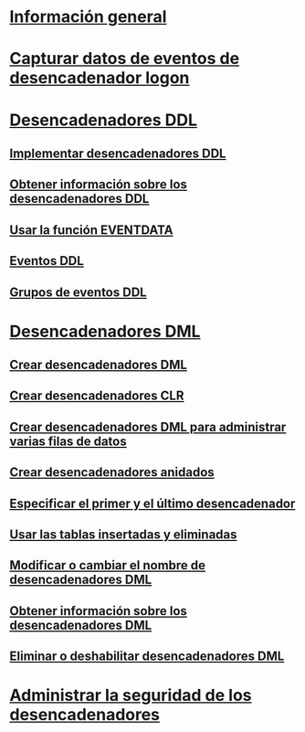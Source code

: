 # [Información general](logon-triggers.md)  
# [Capturar datos de eventos de desencadenador logon](capture-logon-trigger-event-data.md)  
# [Desencadenadores DDL](ddl-triggers.md)  
## [Implementar desencadenadores DDL](implement-ddl-triggers.md)  
## [Obtener información sobre los desencadenadores DDL](get-information-about-ddl-triggers.md)  
## [Usar la función EVENTDATA](use-the-eventdata-function.md)  
## [Eventos DDL](ddl-events.md)  
## [Grupos de eventos DDL](ddl-event-groups.md)  
# [Desencadenadores DML](dml-triggers.md)  
## [Crear desencadenadores DML](create-dml-triggers.md)  
## [Crear desencadenadores CLR](create-clr-triggers.md)  
## [Crear desencadenadores DML para administrar varias filas de datos](create-dml-triggers-to-handle-multiple-rows-of-data.md)  
## [Crear desencadenadores anidados](create-nested-triggers.md)  
## [Especificar el primer y el último desencadenador](specify-first-and-last-triggers.md)  
## [Usar las tablas insertadas y eliminadas](use-the-inserted-and-deleted-tables.md)  
## [Modificar o cambiar el nombre de desencadenadores DML](modify-or-rename-dml-triggers.md)  
## [Obtener información sobre los desencadenadores DML](get-information-about-dml-triggers.md)  
## [Eliminar o deshabilitar desencadenadores DML](delete-or-disable-dml-triggers.md)  
# [Administrar la seguridad de los desencadenadores](manage-trigger-security.md)  
